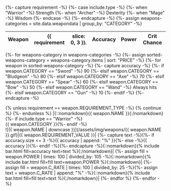{%- capture requirement -%}
  {%- case include.type -%}
    {%- when "Warrior" -%}
      Strength
    {%- when "Archer" -%}
      Dexterity
    {%- when "Mage" -%}
      Wisdom
  {%- endcase -%}
{%- endcapture -%}
{%- assign weapons-categories = site.data.weapondata | group_by: "CATEGORY" -%}

|Weapon|{{ requirement | slice: 0, 3 }}.|Accuracy|Power|Crit Chance|
|-|-|-|-|-|-|
{%- for weapons-category in weapons-categories -%}
{%- assign sorted-weapons-category = weapons-category.items | sort: "PRICE" -%}
{%- for weapon in sorted-weapons-category -%}
  {%- capture accuracy -%}
    {%- if weapon.CATEGORY == "Sword" -%}
      90
    {%- elsif weapon.CATEGORY == "Bludgeon" -%}
      80
    {%- elsif weapon.CATEGORY == "Axe" -%}
      70
    {%- elsif weapon.CATEGORY == "Spear" -%}
      60
    {%- elsif weapon.CATEGORY == "Bow" -%}
      50
    {%- elsif weapon.CATEGORY == "Wand" -%}
      Always hits
    {%- elsif weapon.CATEGORY == "Gun" -%}
      10
    {%- endif -%}
  {%- endcapture -%}

  {% unless requirement == weapon.REQUIREMENT_TYPE -%}
    {% continue %}
  {%- endunless %}
  |{::nomarkdown}<span class="{{ weapon.ELEMENT | downcase }}"><span class="record-name">{{ weapon.NAME }}</span></span>{:/nomarkdown}{%- if include.type == "Warrior" -%}<br /><span class="bar-descriptor">{{ weapon.CATEGORY }}</span>{%- endif -%}<br />![{{ weapon.NAME | downcase }}](/assets/img/weapons/{{ weapon.NAME }}.gif)|{{ weapon.REQUIREMENT_VALUE }}|
  {%- capture text -%}{%- if accuracy.size <= 3 -%}{{ accuracy | append: "%" }}{%- else -%}{{ accuracy }}{%- endif -%}{%- endcapture -%}{::nomarkdown}{% include bar.html fill=accuracy text=text %}{:/nomarkdown}|
  {%- assign fill = weapon.POWER | times: 100 | divided_by: 105 -%}{::nomarkdown}{% include bar.html fill=fill text=weapon.POWER %}{:/nomarkdown}|
  {%- assign fill = weapon.C_RATE | times: 100 | divided_by: 25 -%}{%- assign text = weapon.C_RATE | append: "%" -%}{::nomarkdown}{% include bar.html fill=fill text=text %}{:/nomarkdown}|
{%- endfor %}
{%- endfor -%}